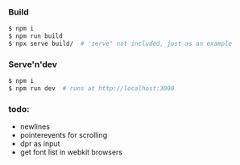 ### Build

```bash
$ npm i
$ npm run build
$ npx serve build/  # 'serve' not included, just as an example
```

### Serve'n'dev

```bash
$ npm i
$ npm run dev  # runs at http://localhost:3000
```

### todo:

- newlines
- pointerevents for scrolling
- dpr as input
- get font list in webkit browsers
